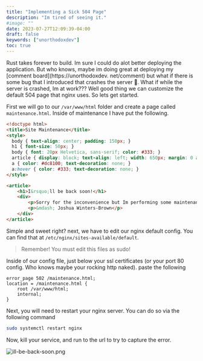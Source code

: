 ```yaml
---
title: "Implementing a Sick 504 Page"
description: "Im tired of seeing it."
#image: ""
date: 2023-07-27T12:09:39-04:00
draft: false
keywords: ["unorthodoxdev"]
toc: true
---
```


Rust takes forever to build. Im sure I could do alot better deploying the application. But who knows, maybe im doing great at deploying my [comment board](https://unorthodoxdev. net/comment) but what if there is some bug that I introduced that crashes the server 👻. What if while the server is crashed, Im at work??? Well good thing we can customize the default 504 page that nginx uses. So lets get started.

First we will go to our `/var/www/html` folder and create a page called `maintenance.html`. Inside of maintenance I have put the following.

```html
<!doctype html>
<title>Site Maintenance</title>
<style>
  body { text-align: center; padding: 150px; }
  h1 { font-size: 50px; }
  body { font: 20px Helvetica, sans-serif; color: #333; }
  article { display: block; text-align: left; width: 650px; margin: 0 auto; }
  a { color: #dc8100; text-decoration: none; }
  a:hover { color: #333; text-decoration: none; }
</style>

<article>
    <h1>I&rsquo;ll be back soon!</h1>
    <div>
        <p>Sorry for the inconvenience but Im performing some maintenance at the moment. If you need to you can always <a href="mailto:joshuawintersbrown@gmail.com">contact me</a>, otherwise I&rsquo;ll be back online shortly!</p>
        <p>&mdash; Joshua Winters-Brown</p>
    </div>
</article>
```

Simple and sweet right? next, we have to edit our nginx default config. You can find that at `/etc/nginx/sites-available/default`.

> Remember! You must edit this files as sudo!

Inside of our config file, just below your ssl certificates (or your port 80 config. Who knows maybe your rocking http naked). paste the following

```config
error_page 502 /maintenance.html;
location = /maintenance.html {
    root /var/www/html;
    internal;
}
```

Next, you will need to restart your nginx server. You can do so via the following command

```bash
sudo systemctl restart nginx
```

Now, kill your service, and run to the url to try to capture the error.

![ill-be-back-soon.png](https://pasteboard.co/HtneDCu6qMmC.png)